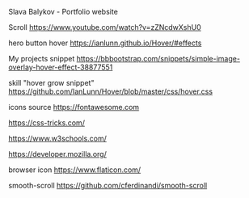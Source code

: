 Slava Balykov - Portfolio website

Scroll
https://www.youtube.com/watch?v=zZNcdwXshU0 

hero button hover
https://ianlunn.github.io/Hover/#effects 

My projects snippet
https://bbbootstrap.com/snippets/simple-image-overlay-hover-effect-38877551

skill "hover grow snippet"
https://github.com/IanLunn/Hover/blob/master/css/hover.css

icons source
https://fontawesome.com

https://css-tricks.com/

https://www.w3schools.com/

https://developer.mozilla.org/ 

browser icon
https://www.flaticon.com/

smooth-scroll
https://github.com/cferdinandi/smooth-scroll





